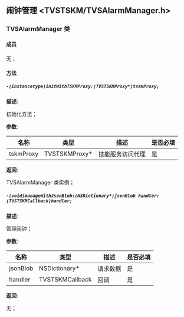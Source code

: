 ## 闹钟管理 <TVSTSKM/TVSAlarmManager.h>

### TVSAlarmManager 类

#### 成员

 无；

#### 方法

##### `-(instancetype)initWithTSKMProxy:(TVSTSKMProxy*)tskmProxy;`

  **描述**:

  初始化方法；

  **参数**:

  | 名称 | 类型 | 描述 | 是否必填 |
  | ------ | ------ | ------ | ------ |
  | tskmProxy | TVSTSKMProxy* | 技能服务访问代理 | 是 |

  **返回**:

  TVSAlarmManager 类实例；

##### `-(void)manageWithJsonBlob:(NSDictionary*)jsonBlob handler:(TVSTSKMCallback)handler;`

  **描述**:

  管理闹钟；

  **参数**:

  | 名称 | 类型 | 描述 | 是否必填 |
  | ------ | ------ | ------ | ------ |
  | jsonBlob | NSDictionary* | 请求数据 | 是 |
  | handler | TVSTSKMCallback | 回调 | 是 |

  **返回**:

  无；